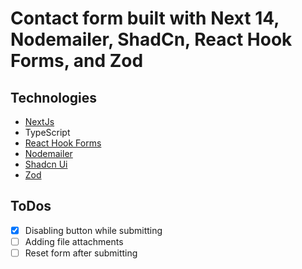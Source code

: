 # Contact form built with Next 14, Nodemailer, ShadCn, React Hook Forms, and Zod

## Technologies

- [NextJs](https://github.com/vercel/next.js)
- TypeScript
- [React Hook Forms](https://github.com/react-hook-form/react-hook-form)
- [Nodemailer](https://github.com/nodemailer/nodemailer)
- [Shadcn Ui](https://ui.shadcn.com/)
- [Zod](https://github.com/colinhacks/zod)

## ToDos
- [x] Disabling button while submitting
- [ ] Adding file attachments
- [ ] Reset form after submitting